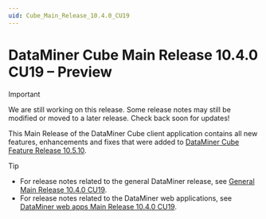 ```yaml
---
uid: Cube_Main_Release_10.4.0_CU19
---
```


# DataMiner Cube Main Release 10.4.0 CU19 – Preview

> [!IMPORTANT]
> We are still working on this release. Some release notes may still be modified or moved to a later release. Check back soon for updates!

This Main Release of the DataMiner Cube client application contains all new features, enhancements and fixes that were added to [DataMiner Cube Feature Release 10.5.10](xref:Cube_Feature_Release_10.5.10).

> [!TIP]
>
> - For release notes related to the general DataMiner release, see [General Main Release 10.4.0 CU19](xref:General_Main_Release_10.4.0_CU19).
> - For release notes related to the DataMiner web applications, see [DataMiner web apps Main Release 10.4.0 CU19](xref:Web_apps_Main_Release_10.4.0_CU19).

